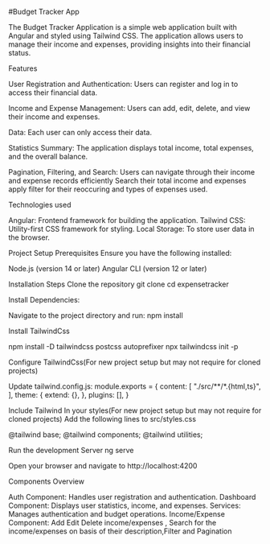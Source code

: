#Budget Tracker App

The Budget Tracker Application is a simple web application built with Angular and styled using Tailwind CSS. The application allows users to manage their income and expenses, providing insights into their financial status.

Features

User Registration and Authentication: Users can register and log in to access their financial data.

Income and Expense Management: Users can add, edit, delete, and view their income and expenses.

Data: Each user can only access their data.

Statistics Summary: The application displays total income, total expenses, and the overall balance.

Pagination, Filtering, and Search: Users can navigate through their income and expense records efficiently Search their total income and expenses apply filter for their reoccuring and types of expenses used.

Technologies used

Angular: Frontend framework for building the application. Tailwind CSS: Utility-first CSS framework for styling. Local Storage: To store user data in the browser.

Project Setup Prerequisites Ensure you have the following installed:

Node.js (version 14 or later) Angular CLI (version 12 or later)

Installation Steps Clone the repository git clone <repository-url> cd expensetracker

Install Dependencies:

Navigate to the project directory and run: npm install

Install TailwindCss

npm install -D tailwindcss postcss autoprefixer npx tailwindcss init -p

Configure TailwindCss(For new project setup but may not require for cloned projects)

Update tailwind.config.js:
module.exports = { content: [ "./src/**/*.{html,ts}", ], theme: { extend: {}, }, plugins: [], }

Include Tailwind In your styles(For new project setup but may not require for cloned projects) Add the following lines to src/styles.css

@tailwind base; @tailwind components; @tailwind utilities;

Run the development Server ng serve

Open your browser and navigate to http://localhost:4200

Components Overview

Auth Component: Handles user registration and authentication. Dashboard Component: Displays user statistics, income, and expenses. Services: Manages authentication and budget operations. Income/Expense Component: Add Edit Delete income/expenses , Search for the income/expenses on basis of their description,Filter and Pagination

